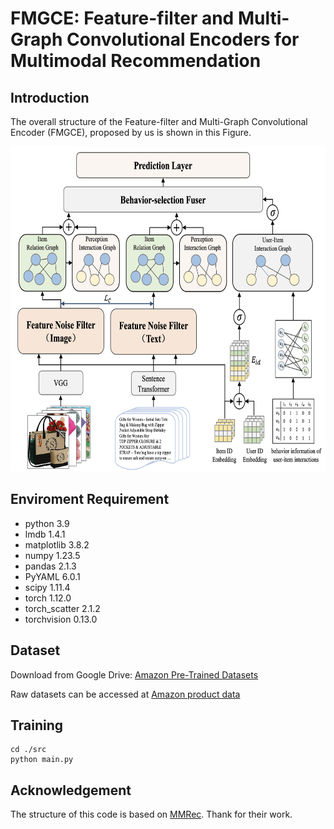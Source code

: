 # FMGCE: Feature-filter and Multi-Graph Convolutional Encoders for Multimodal Recommendation



## Introduction

The overall structure of the Feature-filter and Multi-Graph Convolutional Encoder (FMGCE), proposed by us is shown in this Figure.

<img src="image/FMGCE.png" width="900px" height="520px"/>

## Enviroment Requirement
- python 3.9
- lmdb 1.4.1
- matplotlib 3.8.2
- numpy 1.23.5
- pandas 2.1.3
- PyYAML 6.0.1
- scipy 1.11.4
- torch 1.12.0
- torch_scatter 2.1.2
- torchvision 0.13.0

## Dataset

Download from Google Drive: [Amazon Pre-Trained Datasets](https://drive.google.com/drive/folders/13cBy1EA_saTUuXxVllKgtfci2A09jyaG)

Raw datasets can be accessed at [Amazon product data](http://jmcauley.ucsd.edu/data/amazon/links.html)

## Training
  ```
  cd ./src
  python main.py
  ```

## Acknowledgement
The structure of this code is  based on [MMRec](https://github.com/enoche/MMRec). Thank for their work.
